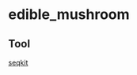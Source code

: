 # edible_mushroom

## Tool
[seqkit](https://github.com/shenwei356/seqkit/releases/download/v2.8.0/seqkit_linux_amd64.tar.gz)
